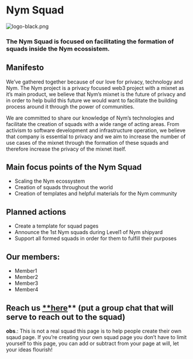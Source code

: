 # Nym Squad

![logo-black.png](https://prod-files-secure.s3.us-west-2.amazonaws.com/800f4901-c0ef-4400-908b-546a48c1aff1/c9242b39-4b10-4038-8563-7ca44fd80bc6/logo-black.png)

### The Nym Squad is focused on facilitating the formation of squads inside the Nym ecossistem.

## Manifesto

We’ve gathered together because of our love for privacy, technology and Nym. The Nym project is a privacy focused web3 project with a mixnet as it’s main product, we believe that Nym’s mixnet is the future of privacy and in order to help build this future we would want to facilitate the building process around it through the power of communities.

We are committed to share our knowledge of Nym’s technologies and facilitate the creation of squads with a wide range of acting areas. From activism to software development and infrastructure operation, we believe that company is essential to privacy and we aim to increase the number of use cases of the mixnet through the formation of these squads and therefore increase the privacy of the mixnet itself.

## Main focus points of the Nym Squad

- Scaling the Nym ecossystem
- Creation of squads throughout the world
- Creation of templates and helpful materials for the Nym community

## Planned actions

- Create a template for squad pages
- Announce the 1st Nym squads during Level1 of Nym shipyard
- Support all formed squads in order for them to fulfill their purposes

## Our members:

- Member1
- Member2
- Member3
- Member4

## Reach us [**here](https://discord.gg/nym)** (put a group chat that will serve to reach out to the squad)

**obs**.: This is not a real squad this page is to help people create their own sqaud page. If you’re creating your own squad page you don’t have to limit yourself to this page, you can add or subtract from your page at will, let your ideas flourish!
